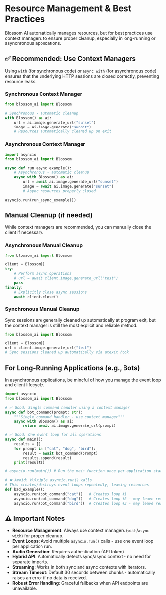 # Resource Management & Best Practices

Blossom AI automatically manages resources, but for best practices use context managers to ensure proper cleanup, especially in long-running or asynchronous applications.

## ✅ Recommended: Use Context Managers

Using `with` (for synchronous code) or `async with` (for asynchronous code) ensures that the underlying HTTP sessions are closed correctly, preventing resource leaks.

### Synchronous Context Manager

```python
from blossom_ai import Blossom

# Synchronous - automatic cleanup
with Blossom() as ai:
    url = ai.image.generate_url("sunset")
    image = ai.image.generate("sunset")
    # Resources automatically cleaned up on exit
```

### Asynchronous Context Manager

```python
import asyncio
from blossom_ai import Blossom

async def run_async_example():
    # Asynchronous - automatic cleanup
    async with Blossom() as ai:
        url = await ai.image.generate_url("sunset")
        image = await ai.image.generate("sunset")
        # Async resources properly closed

asyncio.run(run_async_example())
```

## Manual Cleanup (if needed)

While context managers are recommended, you can manually close the client if necessary.

### Asynchronous Manual Cleanup

```python
from blossom_ai import Blossom

client = Blossom()
try:
    # Perform async operations
    # url = await client.image.generate_url("test")
    pass
finally:
    # Explicitly close async sessions
    await client.close()
```

### Synchronous Manual Cleanup

Sync sessions are generally cleaned up automatically at program exit, but the context manager is still the most explicit and reliable method.

```python
from blossom_ai import Blossom

client = Blossom()
url = client.image.generate_url("test")
# Sync sessions cleaned up automatically via atexit hook
```

## For Long-Running Applications (e.g., Bots)

In asynchronous applications, be mindful of how you manage the event loop and client lifecycle.

```python
import asyncio
from blossom_ai import Blossom

# ✅ Good: Single command handler using a context manager
async def bot_command(prompt: str):
    """Single command handler - use context manager"""
    async with Blossom() as ai:
        return await ai.image.generate_url(prompt)

# ✅ Good: One event loop for all operations
async def main():
    results = []
    for prompt in ["cat", "dog", "bird"]:
        result = await bot_command(prompt)
        results.append(result)
    print(results)

# asyncio.run(main()) # Run the main function once per application start

# ❌ Avoid: Multiple asyncio.run() calls
# This creates/destroys event loops repeatedly, leaving resources
def bad_example():
    asyncio.run(bot_command("cat"))   # Creates loop #1
    asyncio.run(bot_command("dog"))   # Creates loop #2 - may leave resources
    asyncio.run(bot_command("bird"))  # Creates loop #3 - may leave resources
```

## ⚠️ Important Notes

- **Resource Management**: Always use context managers (`with`/`async with`) for proper cleanup.
- **Event Loops**: Avoid multiple `asyncio.run()` calls - use one event loop per application run.
- **Audio Generation**: Requires authentication (API token).
- **Hybrid API**: Automatically detects sync/async context - no need for separate imports.
- **Streaming**: Works in both sync and async contexts with iterators.
- **Stream Timeout**: Default 30 seconds between chunks - automatically raises an error if no data is received.
- **Robust Error Handling**: Graceful fallbacks when API endpoints are unavailable.
